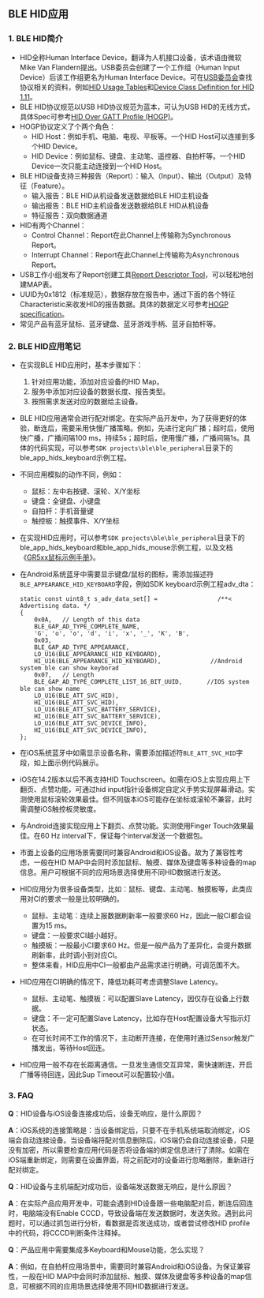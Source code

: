 ## BLE HID应用



### 1. BLE HID简介

* HID全称Human Interface Device，翻译为人机接口设备，该术语由微软Mike Van Flandern提出。USB委员会创建了一个工作组（Human Input Device）后该工作组更名为Human Interface Device。可在[USB委员会](https://www.usb.org/)查找协议相关的资料，例如[HID Usage Tables](https://www.usb.org/document-library/hid-usage-tables-14)和[Device Class Definition for HID 1.11](https://www.usb.org/document-library/device-class-definition-hid-111)。
* BLE HID协议规范以USB HID协议规范为蓝本，可认为USB HID的无线方式，具体Spec可参考[HID Over GATT Profile (HOGP)](https://www.bluetooth.org/docman/handlers/downloaddoc.ashx?doc_id=245141)。
* HOGP协议定义了个两个角色：
  * HID Host：例如手机、电脑、电视、平板等。一个HID Host可以连接到多个HID Device。
  *  HID Device：例如鼠标、键盘、主动笔、遥控器、自拍杆等。一个HID Device一次只能主动连接到一个HID Host。
* BLE HID设备支持三种报告（Report）：输入（Input）、输出（Output）及特征（Feature）。
  * 输入报告：BLE HID从机设备发送数据给BLE HID主机设备
  * 输出报告：BLE HID主机设备发送数据给BLE HID从机设备
  * 特征报告：双向数据通道
* HID有两个Channel：
  * Control Channel：Report在此Channel上传输称为Synchronous Report。
  * Interrupt Channel：Report在此Channel上传输称为Asynchronous Report。
* USB工作小组发布了Report创建工具[Report Descriptor Tool](https://www.usb.org/document-library/hid-descriptor-tool)，可以轻松地创建MAP表。
* UUID为0x1812（标准规范），数据存放在报告中，通过下面的各个特征Characteristic来收发HID的报告数据。具体的数据定义可参考[HOGP specification](https://www.bluetooth.org/docman/handlers/downloaddoc.ashx?doc_id=245141)。
* 常见产品有蓝牙鼠标、蓝牙键盘、蓝牙游戏手柄、蓝牙自拍杆等。

### 2. BLE HID应用笔记

* 在实现BLE HID应用时，基本步骤如下：
  1. 针对应用功能，添加对应设备的HID Map。
  2. 服务中添加对应设备的数据长度、报告类型。
  3. 按照需求发送对应的数据给主设备。
  
* BLE HID应用通常会进行配对绑定。在实际产品开发中，为了获得更好的体验，断连后，需要采用快慢广播策略。例如，先进行定向广播；超时后，使用快广播，广播间隔100 ms，持续5s；超时后，使用慢广播，广播间隔1s。具体的代码实现，可以参考`SDK projects\ble\ble_peripheral`目录下的ble_app_hids_keyboard示例工程。

* 不同应用模拟的动作不同，例如：
  * 鼠标：左中右按键、滚轮、X/Y坐标
  * 键盘：全键盘、小键盘
  * 自拍杆：手机音量键
  * 触控板：触摸事件、X/Y坐标
  
* 在实现HID应用时，可以参考`SDK projects\ble\ble_peripheral`目录下的ble_app_hids_keyboard和ble_app_hids_mouse示例工程，以及文档《[GR5xx鼠标示例手册](https://docs.goodix.com/zh/online/hid_mouse_bl)》。

* 在Android系统蓝牙中需要显示键盘/鼠标的图标，需添加描述符`BLE_APPEARANCE_HID_KEYBOARD`字段，例如SDK keyboard示例工程adv_dta：

  ```
  static const uint8_t s_adv_data_set[] =                 /**< Advertising data. */
  {
      0x0A,   // Length of this data
      BLE_GAP_AD_TYPE_COMPLETE_NAME,
      'G', 'o', 'o', 'd', 'i', 'x', '_', 'K', 'B',
      0x03,
      BLE_GAP_AD_TYPE_APPEARANCE,
      LO_U16(BLE_APPEARANCE_HID_KEYBOARD),
      HI_U16(BLE_APPEARANCE_HID_KEYBOARD),              //Android system ble can show keyborad
      0x07,   // Length
      BLE_GAP_AD_TYPE_COMPLETE_LIST_16_BIT_UUID,       //IOS system ble can show name 
      LO_U16(BLE_ATT_SVC_HID),
      HI_U16(BLE_ATT_SVC_HID),
      LO_U16(BLE_ATT_SVC_BATTERY_SERVICE),
      HI_U16(BLE_ATT_SVC_BATTERY_SERVICE),
      LO_U16(BLE_ATT_SVC_DEVICE_INFO),
      HI_U16(BLE_ATT_SVC_DEVICE_INFO),
  };
  ```

* 在iOS系统蓝牙中如需显示设备名称，需要添加描述符`BLE_ATT_SVC_HID`字段，如上面示例代码展示。

* iOS在14.2版本以后不再支持HID Touchscreen。如需在iOS上实现应用上下翻页、点赞功能，可通过hid input指针设备绑定自定义手势实现屏幕滑动。实测使用鼠标滚轮效果最佳。但不同版本iOS可能存在坐标或滚轮不兼容，此时需调整iOS触控板灵敏度。

* 与Android连接实现应用上下翻页、点赞功能。实测使用Finger Touch效果最佳。在60 Hz interval下，保证每个interval发送一个数据包。

* 市面上设备的应用场景需要同时兼容Android和iOS设备。故为了兼容性考虑，一般在HID MAP中会同时添加鼠标、触摸、媒体及键盘等多种设备的map信息。用户可根据不同的应用场景选择使用不同HID数据进行发送。

* HID应用分为很多设备类型，比如：鼠标、键盘、主动笔、触摸板等，此类应用对CI的要求一般是比较明确的。

  * 鼠标、主动笔：连续上报数据刷新率一般要求60 Hz，因此一般CI都会设置为15 ms。
  * 键盘：一般要求CI越小越好。
  * 触摸板：一般最小CI要求60 Hz。但是一般产品为了差异化，会提升数据刷新率，此时调小到对应CI。
  * 整体来看，HID应用中CI一般都由产品需求进行明确，可调范围不大。

* HID应用在CI明确的情况下，降低功耗可考虑调整Slave Latency。

  * 鼠标、主动笔、触摸板：可以配置Slave Latency，因仅存在设备上行数据。
  * 键盘：不一定可配置Slave Latency，比如存在Host配置设备大写指示灯状态。
  * 在可长时间不工作的情况下，主动断开连接，在使用时通过Sensor触发广播发出，等待Host回连。

* HID应用一般不存在长距离通信。一旦发生通信交互异常，需快速断连，开启广播等待回连，因此Sup Timeout可以配置较小值。



### 3. FAQ

**Q**：HID设备与iOS设备连接成功后，设备无响应，是什么原因？

**A**：iOS系统的连接策略是：当设备绑定后，只要不在手机系统端取消绑定，iOS端会自动连接设备。当设备端将配对信息删除后，iOS端仍会自动连接设备，只是没有加密，所以需要检查应用代码是否将设备端的绑定信息进行了清除。如需在iOS端重新绑定，则需要在设置界面，将之前配对的设备进行忽略删除，重新进行配对绑定。

**Q**：HID设备与主机端配对成功后，设备端发送数据无响应，是什么原因？

**A**：在实际产品应用开发中，可能会遇到HID设备跟一些电脑配对后，断连后回连时，电脑端没有Enable CCCD，导致设备端在发送数据时，发送失败。遇到此问题时，可以通过抓包进行分析，看数据是否发送成功，或者尝试修改HID profile中的代码，将CCCD判断条件注释掉。

**Q**：产品应用中需要集成多Keyboard和Mouse功能，怎么实现？

**A**：例如，在自拍杆应用场景中，需要同时兼容Android和iOS设备。为保证兼容性，一般在HID MAP中会同时添加鼠标、触摸、媒体及键盘等多种设备的map信息，可根据不同的应用场景选择使用不同HID数据进行发送。

